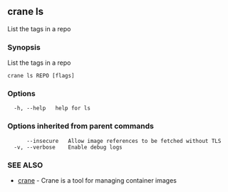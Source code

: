 ## crane ls

List the tags in a repo

### Synopsis

List the tags in a repo

```
crane ls REPO [flags]
```

### Options

```
  -h, --help   help for ls
```

### Options inherited from parent commands

```
      --insecure   Allow image references to be fetched without TLS
  -v, --verbose    Enable debug logs
```

### SEE ALSO

* [crane](crane.md)	 - Crane is a tool for managing container images

